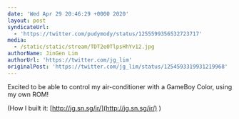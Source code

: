 ```yaml
---
date: 'Wed Apr 29 20:46:29 +0000 2020'
layout: post
syndicateUrl:
  - 'https://twitter.com/pudymody/status/1255599356532723717'
media:
  - /static/static/stream/TDT2e0TlpsHhYv12.jpg
authorName: JinGen Lim
authorUrl: 'https://twitter.com/jg_lim'
originalPost: 'https://twitter.com/jg_lim/status/1254593319931219968'
---
```

Excited to be able to control my air-conditioner with a GameBoy Color, using my own ROM!

(How I built it: [http://jg.sn.sg/ir/](http://jg.sn.sg/ir/) ) 